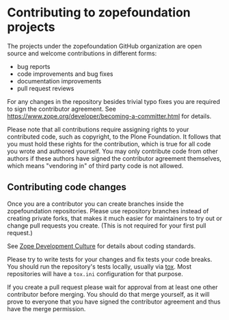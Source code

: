 # Contributing to zopefoundation projects

The projects under the zopefoundation GitHub organization are open source and
welcome contributions in different forms:

* bug reports
* code improvements and bug fixes
* documentation improvements
* pull request reviews

For any changes in the repository besides trivial typo fixes you are required
to sign the contributor agreement. See
https://www.zope.org/developer/becoming-a-committer.html for details.

Please note that all contributions require assigning rights to your contributed
code, such as copyright, to the Plone Foundation. It follows that you must hold
these rights for the contribution, which is true for all code you wrote and
authored yourself. You may only contribute code from other authors if these
authors have signed the contributor agreement themselves, which means
"vendoring in" of third party code is not allowed.

## Contributing code changes

Once you are a contributor you can create branches inside the zopefoundation
repositories. Please use repository branches instead of creating private forks,
that makes it much easier for maintainers to try out or change pull requests
you create. (This is not required for your first pull request.)

See [Zope Development Culture](https://www.zope.org/developer/development-culture.html)
for details about coding standards.

Please try to write tests for your changes and fix tests your code breaks.
You should run the repository's tests locally, usually via
[tox](https://pypi.org/project/tox/). Most repositories will have a `tox.ini`
configuration for that purpose.

If you create a pull request please wait for approval from at least one other
contributor before merging. You should do that merge yourself, as it will
prove to everyone that you have signed the contributor agreement and thus have
the merge permission.
